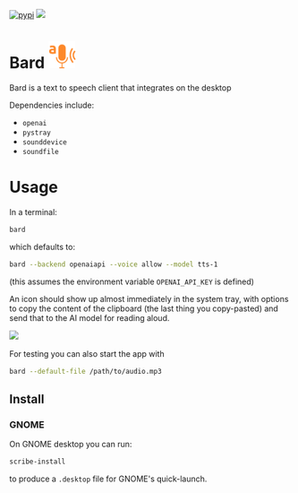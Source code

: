 [![pypi](https://img.shields.io/pypi/v/bard)](https://pypi.org/project/bard)
![](https://img.shields.io/python/required-version-toml?tomlFilePath=https%3A%2F%2Fraw.githubusercontent.com%2Fperrette%bard%2Frefs%2Fheads%2Fmain%2Fpyproject.toml)

# Bard  <img src="bard_data/share/icon.png" width=48px>

Bard is a text to speech client that integrates on the desktop

Dependencies include:
- `openai`
- `pystray`
- `sounddevice`
- `soundfile`

# Usage

In a terminal:

```bash
bard
```
which defaults to:
```bash
bard --backend openaiapi --voice allow --model tts-1
```
(this assumes the environment variable `OPENAI_API_KEY` is defined)

An icon should show up almost immediately in the system tray, with options to copy the content of the clipboard (the last thing you copy-pasted)
and send that to the AI model for reading aloud.

<img src=https://github.com/user-attachments/assets/a90ccd1c-7431-4554-9d41-0e9c1b4399f2 width=300px>

For testing you can also start the app with

```bash
bard --default-file /path/to/audio.mp3
```


## Install

### GNOME

On GNOME desktop you can run:
```bash
scribe-install
```
to produce a `.desktop` file for GNOME's quick-launch.